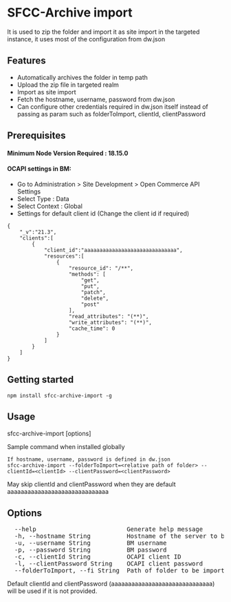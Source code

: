 # SFCC-Archive import
It is used to zip the folder and import it as site import in the targeted instance, it uses most of the configuration from dw.json

## Features
- Automatically archives the folder in temp path
- Upload the zip file in targeted realm 
- Import as site import
- Fetch the hostname, username, password from dw.json
- Can configure other credentials required in dw.json itself instead of passing as param such as folderToImport, clientId, clientPassword

## Prerequisites

#### Minimum Node Version Required : 18.15.0
#### OCAPI settings in BM:
- Go to Administration > Site Development > Open Commerce API Settings
- Select Type : Data
- Select Context : Global
- Settings for default client id (Change the client id if required)
```
{
	"_v":"21.3",
	"clients":[
		{
			"client_id":"aaaaaaaaaaaaaaaaaaaaaaaaaaaaaa",
			"resources":[
				{
					"resource_id": "/**",
					"methods": [
						"get",
						"put",
						"patch",
						"delete",
						"post"
					],
					"read_attributes": "(**)",
					"write_attributes": "(**)",
					"cache_time": 0
				}
			]
		}
	]
}
```
## Getting started
```
npm install sfcc-archive-import -g
```

## Usage
sfcc-archive-import [options]

Sample command when installed globally
```
If hostname, username, password is defined in dw.json
sfcc-archive-import --folderToImport=<relative path of folder> --clientId=<clientId> --clientPassword=<clientPassword>
```
May skip clientId and clientPassword when they are default aaaaaaaaaaaaaaaaaaaaaaaaaaaaaa

## Options
<pre>
  --help                         Generate help message
  -h, --hostname String          Hostname of the server to be connected
  -u, --username String          BM username
  -p, --password String          BM password
  -c, --clientId String          OCAPI client ID
  -l, --clientPassword String    OCAPI client password
  --folderToImport, --fi String  Path of folder to be imported
</pre>
Default clientId and clientPassword (aaaaaaaaaaaaaaaaaaaaaaaaaaaaaa) will be used if it is not provided.
